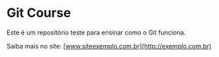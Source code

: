 # Git Course

Este é um repositório teste para ensinar como o Git funciona.

Saiba mais no site: [www.siteexemplo.com.br](http://exemplo.com.br)
